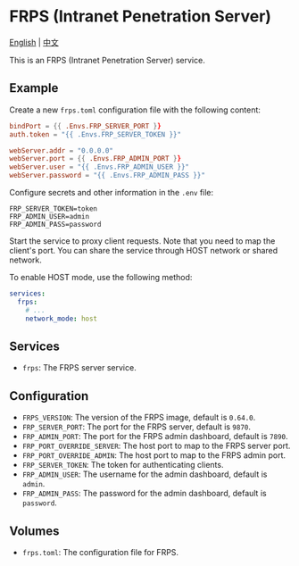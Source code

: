 # FRPS (Intranet Penetration Server)

[English](./README.md) | [中文](./README.zh.md)

This is an FRPS (Intranet Penetration Server) service.

## Example

Create a new `frps.toml` configuration file with the following content:

```toml
bindPort = {{ .Envs.FRP_SERVER_PORT }}
auth.token = "{{ .Envs.FRP_SERVER_TOKEN }}"

webServer.addr = "0.0.0.0"
webServer.port = {{ .Envs.FRP_ADMIN_PORT }}
webServer.user = "{{ .Envs.FRP_ADMIN_USER }}"
webServer.password = "{{ .Envs.FRP_ADMIN_PASS }}"
```

Configure secrets and other information in the `.env` file:

```properties
FRP_SERVER_TOKEN=token
FRP_ADMIN_USER=admin
FRP_ADMIN_PASS=password
```

Start the service to proxy client requests. Note that you need to map the client's port. You can share the service through HOST network or shared network.

To enable HOST mode, use the following method:

```yaml
services:
  frps:
    # ...
    network_mode: host
```

## Services

- `frps`: The FRPS server service.

## Configuration

- `FRPS_VERSION`: The version of the FRPS image, default is `0.64.0`.
- `FRP_SERVER_PORT`: The port for the FRPS server, default is `9870`.
- `FRP_ADMIN_PORT`: The port for the FRPS admin dashboard, default is `7890`.
- `FRP_PORT_OVERRIDE_SERVER`: The host port to map to the FRPS server port.
- `FRP_PORT_OVERRIDE_ADMIN`: The host port to map to the FRPS admin port.
- `FRP_SERVER_TOKEN`: The token for authenticating clients.
- `FRP_ADMIN_USER`: The username for the admin dashboard, default is `admin`.
- `FRP_ADMIN_PASS`: The password for the admin dashboard, default is `password`.

## Volumes

- `frps.toml`: The configuration file for FRPS.
